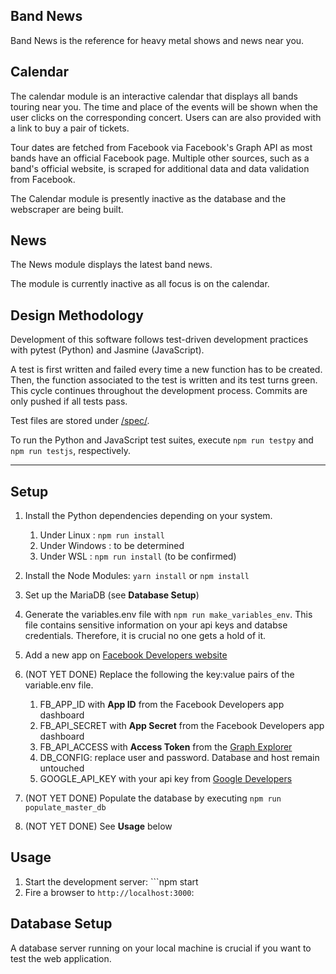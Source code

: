 Band News
---

Band News is the reference for heavy metal shows and news near you. 

Calendar
---

The calendar module is an interactive calendar that displays all bands
touring near you. The time and place of the events will be shown when the 
user clicks on the corresponding concert. Users can are also provided with
a link to buy a pair of tickets.

Tour dates are fetched from Facebook via Facebook's Graph API as most bands 
have an official Facebook page. Multiple other sources, such as a band's 
official website, is scraped for additional data and data validation from
Facebook.

The Calendar module is presently inactive as the database and the webscraper
are being built.

News
---

The News module displays the latest band news.

The module is currently inactive as all focus is on the calendar.

Design Methodology
---

Development of this software follows test-driven development practices with 
pytest (Python) and Jasmine (JavaScript).

A test is first written and failed every time a new function has to be created. 
Then, the function associated to the test is written and its test turns green. 
This cycle continues throughout the development process. Commits are only pushed 
if all tests pass.

Test files are stored under [/spec/][0].

To run the Python and JavaScript test suites, execute ```npm run testpy``` and 
```npm run testjs```, respectively.

---

Setup
---

1. Install the Python dependencies depending on your system.

    1. Under Linux    : ```npm run install```
    1. Under Windows  : to be determined
    1. Under WSL      : ```npm run install``` (to be confirmed)

1. Install the Node Modules: ```yarn install``` or ```npm install```

1. Set up the MariaDB (see **Database Setup**)

1. Generate the variables.env file with ```npm run make_variables_env```. 
This file contains sensitive information on your api keys and databse credentials. 
Therefore, it is crucial no one gets a hold of it.

1. Add a new app on [Facebook Developers website][1]

1. (NOT YET DONE) Replace the following the key:value pairs of the variable.env file.

    1. FB\_APP\_ID with **App ID** from the Facebook Developers app dashboard
    1. FB\_API\_SECRET with **App Secret** from the Facebook Developers app dashboard
    1. FB\_API\_ACCESS with **Access Token** from the [Graph Explorer][2]
    1. DB\_CONFIG: replace user and password. Database and host remain untouched
    1. GOOGLE\_API_KEY with your api key from [Google Developers][3]
    
 1. (NOT YET DONE) Populate the database by executing ```npm run populate_master_db```
 
 1. (NOT YET DONE) See **Usage** below

Usage
---

1. Start the development server: ```npm start
1. Fire a browser to ```http://localhost:3000```:

Database Setup
---

A database server running on your local machine is crucial if you want to test 
the web application.

[0]: https://github.com/reaper47/band-news/tree/master/spec
[1]: https://developers.facebook.com/apps/
[2]: https://developers.facebook.com/tools/explorer/
[3]: https://console.developers.google.com/apis/
